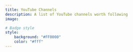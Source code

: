 ```yaml
---
title: YouTube Channels
description: A list of YouTube channels worth following
image:

# Badge style
style:
    background: "#FF0000"
    color: "#fff"
---
```

